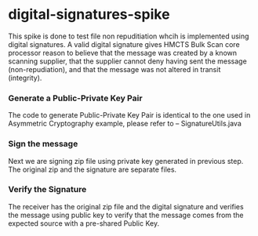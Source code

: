 # digital-signatures-spike

This spike is done to test file non repuditiation whcih is implemented using digital signatures. A valid digital signature gives HMCTS Bulk Scan core processor reason to believe that the message was created by a known scanning supplier, that the supplier cannot deny having sent the message (non-repudiation), and that the message was not altered in transit (integrity).

### Generate a Public-Private Key Pair
The code to generate Public-Private Key Pair is identical to the one used in Asymmetric Cryptography example, please refer to – SignatureUtils.java

### Sign the message
Next we are signing zip file using private key generated in previous step. The original zip and the signature are separate files.

### Verify the Signature
The receiver has the original zip file and the digital signature and verifies the message using public key to verify that the message comes from the expected source with a pre-shared Public Key.
